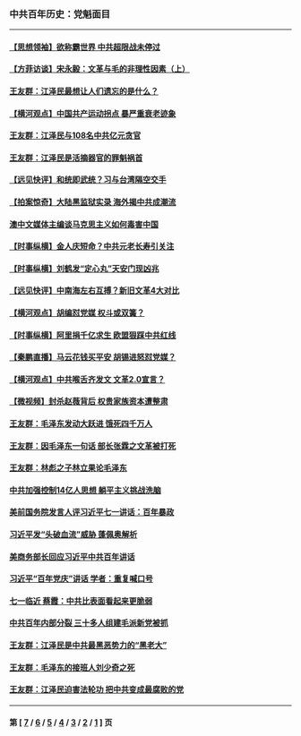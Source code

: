 ### 中共百年历史：党魁面目
---
#### [【思想领袖】欲称霸世界 中共超限战未停过](../../pages/nf1176107/n13745142.md?09250430) 
#### [【方菲访谈】宋永毅：文革与毛的非理性因素（上）](../../pages/nf1176107/n13469956.md?09250430) 
#### [王友群：江泽民最想让人们遗忘的是什么？](../../pages/nf1176107/n13408949.md?09250430) 
#### [【横河观点】中国共产运动拐点 暴严重衰老迹象](../../pages/nf1176107/n13388333.md?09250430) 
#### [王友群：江泽民与108名中共亿元贪官](../../pages/nf1176107/n13352358.md?09250430) 
#### [王友群：江泽民是活摘器官的罪魁祸首](../../pages/nf1176107/n13336903.md?09250430) 
#### [【远见快评】和统即武统？习与台湾隔空交手](../../pages/nf1176107/n13297739.md?09250430) 
#### [【拍案惊奇】大陆黑监狱实录 海外揭中共成潮流](../../pages/nf1176107/n13288853.md?09250430) 
#### [澳中文媒体主编谈马克思主义如何毒害中国](../../pages/nf1176107/n13257387.md?09250430) 
#### [【时事纵横】金人庆短命？中共元老长寿引关注](../../pages/nf1176107/n13217934.md?09250430) 
#### [【时事纵横】刘鹤发“定心丸”天安门现凶兆](../../pages/nf1176107/n13215416.md?09250430) 
#### [【远见快评】中南海左右互搏？新旧文革4大对比](../../pages/nf1176107/n13214745.md?09250430) 
#### [【横河观点】胡编怼党媒 权斗或双簧？](../../pages/nf1176107/n13210864.md?09250430) 
#### [【时事纵横】阿里捐千亿求生 欧盟狠踩中共红线](../../pages/nf1176107/n13206431.md?09250430) 
#### [【秦鹏直播】马云花钱买平安 胡锡进怒怼党媒？](../../pages/nf1176107/n13206392.md?09250430) 
#### [【横河观点】中共喉舌齐发文 文革2.0宣言？](../../pages/nf1176107/n13201248.md?09250430) 
#### [【微视频】封杀赵薇背后 权贵家族资本遭整肃](../../pages/nf1176107/n13197798.md?09250430) 
#### [王友群：毛泽东发动大跃进 饿死四千万人](../../pages/nf1176107/n13177158.md?09250430) 
#### [王友群：因毛泽东一句话 部长张霖之文革被打死](../../pages/nf1176107/n13161711.md?09250430) 
#### [王友群：林彪之子林立果论毛泽东](../../pages/nf1176107/n13128622.md?09250430) 
#### [中共加强控制14亿人思想 躺平主义挑战洗脑](../../pages/nf1176107/n13094299.md?09250430) 
#### [美前国务院发言人评习近平七一讲话：百年暴政](../../pages/nf1176107/n13066986.md?09250430) 
#### [习近平发“头破血流”威胁 蓬佩奥解析](../../pages/nf1176107/n13063604.md?09250430) 
#### [美商务部长回应习近平中共百年讲话](../../pages/nf1176107/n13062903.md?09250430) 
#### [习近平“百年党庆”讲话 学者：重复喊口号](../../pages/nf1176107/n13061411.md?09250430) 
#### [七一临近 蔡霞：中共比表面看起来更脆弱](../../pages/nf1176107/n13056418.md?09250430) 
#### [中共百年内部分裂 三十多人组建毛派新党被抓](../../pages/nf1176107/n13044023.md?09250430) 
#### [王友群：江泽民是中共最黑恶势力的“黑老大”](../../pages/nf1176107/n13022180.md?09250430) 
#### [王友群：毛泽东的接班人刘少奇之死](../../pages/nf1176107/n12991772.md?09250430) 
#### [王友群：江泽民迫害法轮功 把中共变成最腐败的党](../../pages/nf1176107/n12947347.md?09250430) 

---
#### 第 [ [7](./7.md?09250430) / [6](./6.md?09250430) / [5](./5.md?09250430) / [4](./4.md?09250430) / [3](./3.md?09250430) / [2](./2.md?09250430) / [1](./1.md?09250430) ] 页
